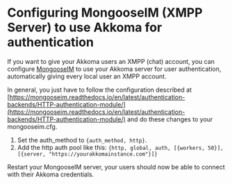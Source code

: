 # Configuring MongooseIM (XMPP Server) to use Akkoma for authentication

If you want to give your Akkoma users an XMPP (chat) account, you can configure [MongooseIM](https://github.com/esl/MongooseIM) to use your Akkoma server for user authentication, automatically giving every local user an XMPP account.

In general, you just have to follow the configuration described at [https://mongooseim.readthedocs.io/en/latest/authentication-backends/HTTP-authentication-module/](https://mongooseim.readthedocs.io/en/latest/authentication-backends/HTTP-authentication-module/) and do these changes to your mongooseim.cfg.

1. Set the auth_method to `{auth_method, http}`.
2. Add the http auth pool like this: `{http, global, auth, [{workers, 50}], [{server, "https://yourakkomainstance.com"}]}`

Restart your MongooseIM server, your users should now be able to connect with their Akkoma credentials.
